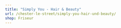 ```yaml
---
title: "Simply You - Hair & Beauty"
url: /chester-le-street/simply-you-hair-und-beauty/
shop: Friseur
---
```

